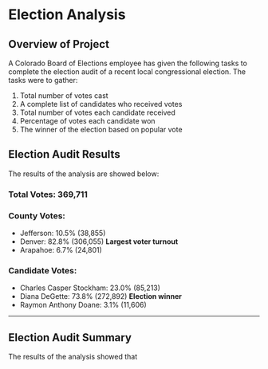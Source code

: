 # Election Analysis

## Overview of Project
A Colorado Board of Elections employee has given the following tasks to complete the election audit of a recent local congressional election. The tasks were to gather: <br/>
1. Total number of votes cast
2. A complete list of candidates who received votes
3. Total number of votes each candidate received
4. Percentage of votes each candidate won
5. The winner of the election based on popular vote

## Election Audit Results
The results of the analysis are showed below:

### Total Votes: 369,711
### County Votes:
- Jefferson: 10.5% (38,855) <br/>
- Denver: 82.8% (306,055) **Largest voter turnout** <br/> 
- Arapahoe: 6.7% (24,801) <br/>
### Candidate Votes:
- Charles Casper Stockham: 23.0% (85,213) <br/>
- Diana DeGette: 73.8% (272,892) **Election winner** <br/>
- Raymon Anthony Doane: 3.1% (11,606) <br/>
-------------------------

## Election Audit Summary
The results of the analysis showed that 

